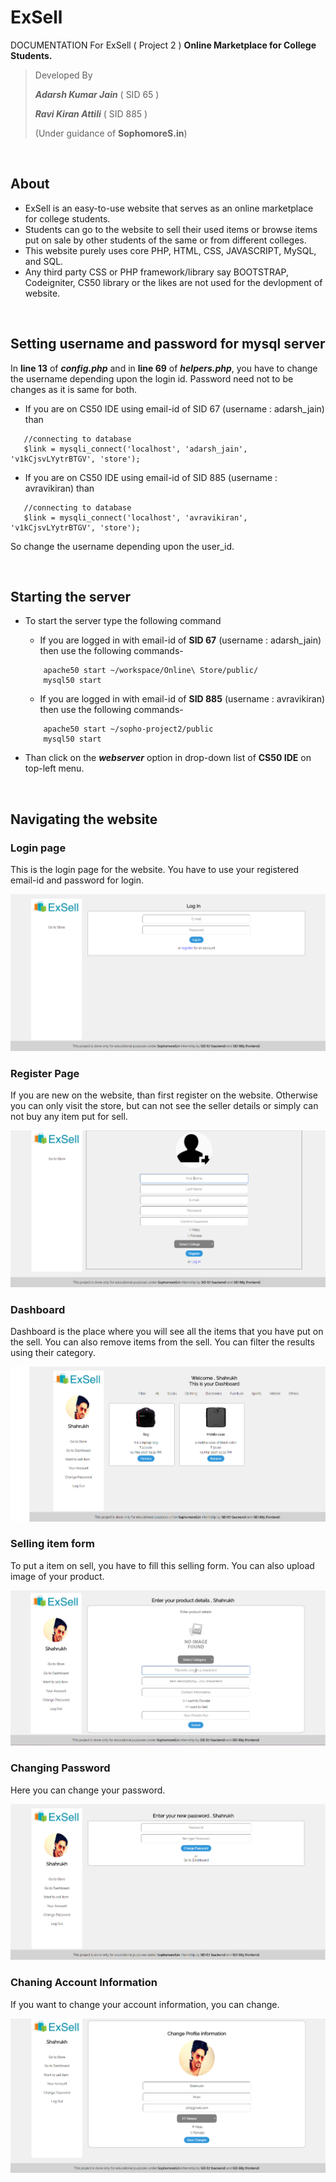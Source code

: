 # ExSell

DOCUMENTATION For ExSell ( Project 2 ) **Online Marketplace for College Students.**

> Developed By
>
> ***Adarsh Kumar Jain*** ( SID 65 )
>
> ***Ravi Kiran Attili*** ( SID 885 )
>
> (Under guidance of **SophomoreS.in**)

<br/>

## About
- ExSell is an easy-to-use website that serves as an online marketplace for college students.
- Students can go to the website to sell their used items or browse items put on sale by other students of the same or from different colleges.
- This website purely uses core PHP, HTML, CSS, JAVASCRIPT, MySQL, and SQL. 
- Any third party CSS or PHP framework/library say BOOTSTRAP, Codeigniter, CS50 library or the likes are not used for the devlopment of website.

<br/>

## Setting username and password for mysql server
In **line 13** of ***config.php*** and in **line 69** of ***helpers.php***, you have to change the username depending upon the login id. Password need not to be changes as it is same for both.
- If you are on CS50 IDE using email-id of SID 67 (username : adarsh_jain) than
 ```
    //connecting to database
    $link = mysqli_connect('localhost', 'adarsh_jain', 'v1kCjsvLYytrBTGV', 'store');
 ```
 - If you are on CS50 IDE using email-id of SID 885 (username : avravikiran) than
 ```
    //connecting to database
    $link = mysqli_connect('localhost', 'avravikiran', 'v1kCjsvLYytrBTGV', 'store');
 ```
 
 So change the username depending upon the user_id.

<br/>

## Starting the server
- To start the server type the following command
  - If you are logged in with email-id of **SID 67** (username : adarsh_jain) then use the following commands-
  ```
      apache50 start ~/workspace/Online\ Store/public/
      mysql50 start
  ```
  - If you are logged in with email-id of **SID 885** (username : avravikiran) then use the following commands-
  ```
      apache50 start ~/sopho-project2/public
      mysql50 start
  ```
  
- Than click on the ***webserver*** option in drop-down list of **CS50 IDE** on top-left menu.

<br/>

## Navigating the website

### Login page
This is the login page for the website. You have to use your registered email-id and password for login.

![Login](/images/login.PNG?raw=true "Login Page")

### Register Page
If you are new on the website, than first register on the website. Otherwise you can only visit the store, but can not see the seller details or simply can not buy any item put for sell.

![Register](/images/registration.PNG?raw=true "Register Page")

### Dashboard
Dashboard is the place where you will see all the items that you have put on the sell. You can also remove items from the sell. You can filter the results using their category.

![Dashboard](/images/dashboard.PNG?raw=true "Dashboard")

### Selling item form
To put a item on sell, you have to fill this selling form. You can also upload image of your product.

![Selling item form](/images/sell.PNG?raw=true "Selling item form")

### Changing Password
Here you can change your password.

![Change Password](/images/pwchange.PNG?raw=true "Change Password")

### Chaning Account Information
If you want to change your account information, you can change.

![Chaning Account Information](/images/account.PNG?raw=true "Chaning Account Information")
